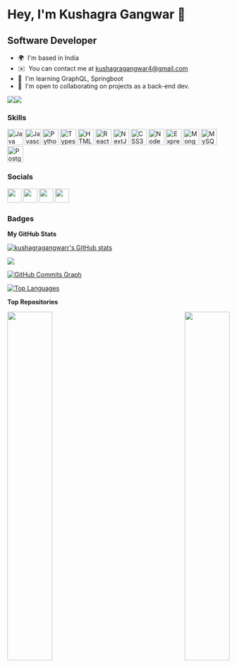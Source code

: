 Hey, I'm Kushagra Gangwar 👻
=================================

Software Developer
------------------

* 🌍  I'm based in India
* ✉️  You can contact me at [kushagragangwar4@gmail.com](mailto:kushagragangwar4@gmail.com)
* 🧠  I'm learning GraphQL, Springboot
* 🤝  I'm open to collaborating on projects as a back-end dev.

<a href="https://www.twitter.com/kushagra_gang" target="_blank" rel="noreferrer"><img
src="https://img.shields.io/twitter/follow/kushagra_gang?logo=twitter&style=for-the-badge&color=ef4444&labelColor=181824"
/></a><a href="https://www.github.com/kushagragangwarr" target="_blank" rel="noreferrer"><img
src="https://img.shields.io/github/followers/kushagragangwarr?logo=github&style=for-the-badge&color=ef4444&labelColor=181824" /></a>

### Skills

<p align="left">
<a href="https://www.oracle.com/java/" target="_blank" rel="noreferrer"><img src="https://raw.githubusercontent.com/danielcranney/readme-generator/main/public/icons/skills/java-colored.svg" width="36" height="36" alt="Java" /></a>
<a href="https://developer.mozilla.org/en-US/docs/Web/JavaScript" target="_blank" rel="noreferrer"><img src="https://raw.githubusercontent.com/danielcranney/readme-generator/main/public/icons/skills/javascript-colored.svg" width="36" height="36" alt="Javascript" /></a>
<a href="https://www.python.org/" target="_blank" rel="noreferrer"><img src="https://raw.githubusercontent.com/danielcranney/readme-generator/main/public/icons/skills/python-colored.svg" width="36" height="36" alt="Python" /></a>
<a href="https://www.typescriptlang.org/" target="_blank" rel="noreferrer"><img src="https://raw.githubusercontent.com/danielcranney/readme-generator/main/public/icons/skills/typescript-colored.svg" width="36" height="36" alt="Typescript" /></a>
<a href="https://developer.mozilla.org/en-US/docs/Glossary/HTML5" target="_blank" rel="noreferrer"><img src="https://raw.githubusercontent.com/danielcranney/readme-generator/main/public/icons/skills/html5-colored.svg" width="36" height="36" alt="HTML5" /></a>
<a href="https://reactjs.org/" target="_blank" rel="noreferrer"><img src="https://raw.githubusercontent.com/danielcranney/readme-generator/main/public/icons/skills/react-colored.svg" width="36" height="36" alt="React" /></a>
<a href="https://nextjs.org/docs" target="_blank" rel="noreferrer"><img src="https://raw.githubusercontent.com/danielcranney/readme-generator/main/public/icons/skills/nextjs-colored-dark.svg" width="36" height="36" alt="NextJs" /></a>
<a href="https://www.w3.org/TR/CSS/#css" target="_blank" rel="noreferrer"><img src="https://raw.githubusercontent.com/danielcranney/readme-generator/main/public/icons/skills/css3-colored.svg" width="36" height="36" alt="CSS3" /></a>
<a href="https://nodejs.org/en/" target="_blank" rel="noreferrer"><img src="https://raw.githubusercontent.com/danielcranney/readme-generator/main/public/icons/skills/nodejs-colored.svg" width="36" height="36" alt="NodeJS" /></a>
<a href="https://expressjs.com/" target="_blank" rel="noreferrer"><img src="https://raw.githubusercontent.com/danielcranney/readme-generator/main/public/icons/skills/express-colored-dark.svg" width="36" height="36" alt="Express" /></a>
<a href="https://www.mongodb.com/" target="_blank" rel="noreferrer"><img src="https://raw.githubusercontent.com/danielcranney/readme-generator/main/public/icons/skills/mongodb-colored.svg" width="36" height="36" alt="MongoDB" /></a>
<a href="https://www.mysql.com/" target="_blank" rel="noreferrer"><img src="https://raw.githubusercontent.com/danielcranney/readme-generator/main/public/icons/skills/mysql-colored.svg" width="36" height="36" alt="MySQL" /></a>
<a href="https://www.postgresql.org/" target="_blank" rel="noreferrer"><img src="https://raw.githubusercontent.com/danielcranney/readme-generator/main/public/icons/skills/postgresql-colored.svg" width="36" height="36" alt="PostgreSQL" /></a>
</p>


### Socials

<p align="left"> <a href="https://www.github.com/kushagragangwarr" target="_blank" rel="noreferrer"><img src="https://raw.githubusercontent.com/danielcranney/readme-generator/main/public/icons/socials/github-dark.svg" width="32" height="32" /></a> <a href="http://www.instagram.com/kushagra_gangwar" target="_blank" rel="noreferrer"><img src="https://raw.githubusercontent.com/danielcranney/readme-generator/main/public/icons/socials/instagram.svg" width="32" height="32" /></a> <a href="https://www.linkedin.com/in/kushagragangwar" target="_blank" rel="noreferrer"><img src="https://raw.githubusercontent.com/danielcranney/readme-generator/main/public/icons/socials/linkedin.svg" width="32" height="32" /></a> <a href="https://www.twitter.com/kushagra_gang" target="_blank" rel="noreferrer"><img src="https://raw.githubusercontent.com/danielcranney/readme-generator/main/public/icons/socials/twitter.svg" width="32" height="32" /></a></p>

### Badges

<b>My GitHub Stats</b>

<a href="http://www.github.com/kushagragangwarr"><img src="https://github-readme-stats.vercel.app/api?username=kushagragangwarr&show_icons=true&hide=&count_private=true&title_color=6366f1&text_color=ffffff&icon_color=ef4444&bg_color=181824&hide_border=true&show_icons=true" alt="kushagragangwarr's GitHub stats" /></a>

<a href="http://www.github.com/kushagragangwarr"><img src="https://github-readme-streak-stats.herokuapp.com/?user=kushagragangwarr&stroke=ffffff&background=181824&ring=6366f1&fire=6366f1&currStreakNum=ffffff&currStreakLabel=6366f1&sideNums=ffffff&sideLabels=ffffff&dates=ffffff&hide_border=true" /></a>

<a href="http://www.github.com/kushagragangwarr"><img src="https://activity-graph.herokuapp.com/graph?username=kushagragangwarr&bg_color=181824&color=ffffff&line=ef4444&point=ffffff&area_color=181824&area=true&hide_border=true&custom_title=GitHub%20Commits%20Graph" alt="GitHub Commits Graph" /></a>

<a href="https://github.com/kushagragangwarr" align="left"><img src="https://github-readme-stats.vercel.app/api/top-langs/?username=kushagragangwarr&langs_count=10&title_color=6366f1&text_color=ffffff&icon_color=ef4444&bg_color=181824&hide_border=true&locale=en&custom_title=Top%20%Languages" alt="Top Languages" /></a>

<b>Top Repositories</b>

<div width="100%" align="center"><a href="https://github.com/kushagragangwarr/e-Diary-1" align="left"><img align="left" width="45%" src="https://github-readme-stats.vercel.app/api/pin/?username=kushagragangwarr&repo=e-Diary-1&title_color=6366f1&text_color=ffffff&icon_color=ef4444&bg_color=181824&hide_border=true&locale=en" /></a><a href="https://github.com/kushagragangwarr/neumo_calci" align="right"><img align="right" width="45%" src="https://github-readme-stats.vercel.app/api/pin/?username=kushagragangwarr&repo=neumo_calci&title_color=6366f1&text_color=ffffff&icon_color=ef4444&bg_color=181824&hide_border=true&locale=en" /></a></div><br /><br /><br /><br /><br /><br /><br />
